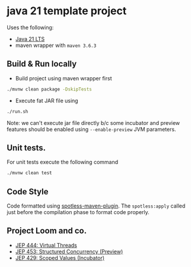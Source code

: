 # java 21 template project

Uses the following:
* [Java 21 LTS](https://bell-sw.com/pages/downloads/#jdk-21-lts) 
* maven wrapper with `maven 3.6.3`

## Build & Run locally

* Build project using maven wrapper first
```bash
./mvnw clean package -DskipTests
```
* Execute fat JAR file using
```bash
./run.sh
```
Note: we can't execute jar file directly b/c some incubator and preview features should be enabled 
using `--enable-preview` JVM parameters.

## Unit tests.

For unit tests execute the following command
```bash
./mvnw clean test
```

## Code Style

Code formatted using [spotless-maven-plugin](https://github.com/diffplug/spotless/tree/master/plugin-maven ). The `spotless:apply` called just before the compilation 
phase to format code properly.

## Project Loom and co.

* [JEP 444: Virtual Threads](https://openjdk.org/jeps/444)
* [JEP 453: Structured Concurrency (Preview)](https://openjdk.org/jeps/453)
* [JEP 429: Scoped Values (Incubator)](https://openjdk.org/jeps/429)


